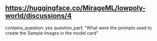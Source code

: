 ## https://huggingface.co/MirageML/lowpoly-world/discussions/4

contains_question: yes
question_part: "What were the prompts used to create the Sample images in the model card"